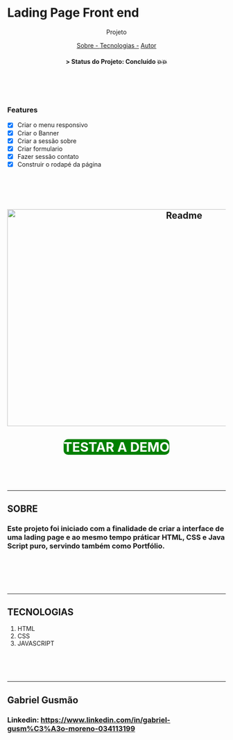 # Lading Page Front end 
<p align="center">Projeto</p>
<p align="center">
    <a href="#sobre">Sobre - </a> 
    <a href="#tecnologias">Tecnologias -</a>
    <a href="#autor">Autor</a> 
</p>
<h4 align="center"> 
  > Status do Projeto: Concluído 💥💥
</h4>
</br>
</br>
</br>

### Features
- [x] Criar o menu responsivo
- [x] Criar o Banner 
- [x] Criar a sessão sobre
- [x] Criar formulario 
- [x] Fazer sessão contato
- [x] Construir o rodapé da página

</br>
</br>
</br> 
  
<h2 align="center">
    <img width="800" height="500" alt="Readme" title="Readme" src="./gitgif/gifPagina.gif">
</h2>
<h2 align="center">
     <a style="color:white;background-color:green;font-size: 30px;
    border-radius: 10px;text-decoration: none" target= "_blank" rel="noreferrer noopener" href="https://gabrielgm01.github.io/LandingPage-FrontEnd/">TESTAR A DEMO</a> 
</h2>

</br>
</br>
</br>
<hr>
<h2 id="sobre">SOBRE</h2>
<h3> Este projeto foi iniciado com a finalidade de criar a interface de uma lading page e ao mesmo tempo práticar HTML, CSS e Java Script puro, servindo também como Portfólio.<h3>
</br>
</br>
</br>
<hr>
<h2 id="tecnologias">TECNOLOGIAS</h2>
<ol>
<li>HTML</li>
<li>CSS</li>
<li>JAVASCRIPT</li>
</ol>
</br>
</br>
</br>
<hr>
<h2 id="autor">Gabriel Gusmão</h2>
<h3>Linkedin: <a target="_blank" href="https://www.linkedin.com/in/gabriel-gusm%C3%A3o-moreno-034113199">https://www.linkedin.com/in/gabriel-gusm%C3%A3o-moreno-034113199</a></h3>
